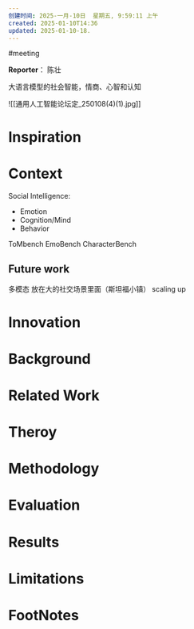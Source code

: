 ```yaml
---
创建时间: 2025-一月-10日  星期五, 9:59:11 上午
created: 2025-01-10T14:36
updated: 2025-01-10-18.
---
```

#meeting 

**Reporter**： 陈壮
 

大语言模型的社会智能，情商、心智和认知


![[通用人工智能论坛定_250108(4)(1).jpg]]


# Inspiration


# Context
Social Intelligence: 
- Emotion
- Cognition/Mind
- Behavior

ToMbench
EmoBench
CharacterBench



## Future work
多模态
放在大的社交场景里面（斯坦福小镇）
scaling up

# Innovation



# Background



# Related Work



# Theroy



# Methodology



# Evaluation



# Results



# Limitations



# FootNotes
